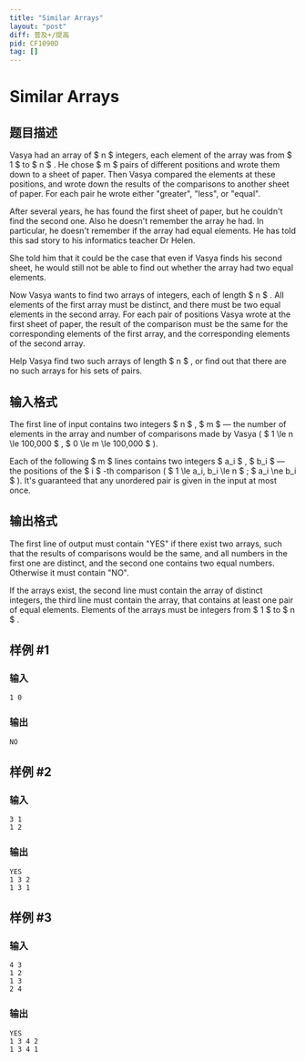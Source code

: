 ```yaml
---
title: "Similar Arrays"
layout: "post"
diff: 普及+/提高
pid: CF1090D
tag: []
---
```


# Similar Arrays

## 题目描述

Vasya had an array of $ n $ integers, each element of the array was from $ 1 $ to $ n $ . He chose $ m $ pairs of different positions and wrote them down to a sheet of paper. Then Vasya compared the elements at these positions, and wrote down the results of the comparisons to another sheet of paper. For each pair he wrote either "greater", "less", or "equal".

After several years, he has found the first sheet of paper, but he couldn't find the second one. Also he doesn't remember the array he had. In particular, he doesn't remember if the array had equal elements. He has told this sad story to his informatics teacher Dr Helen.

She told him that it could be the case that even if Vasya finds his second sheet, he would still not be able to find out whether the array had two equal elements.

Now Vasya wants to find two arrays of integers, each of length $ n $ . All elements of the first array must be distinct, and there must be two equal elements in the second array. For each pair of positions Vasya wrote at the first sheet of paper, the result of the comparison must be the same for the corresponding elements of the first array, and the corresponding elements of the second array.

Help Vasya find two such arrays of length $ n $ , or find out that there are no such arrays for his sets of pairs.

## 输入格式

The first line of input contains two integers $ n $ , $ m $ — the number of elements in the array and number of comparisons made by Vasya ( $ 1 \le n \le 100\,000 $ , $ 0 \le m \le 100\,000 $ ).

Each of the following $ m $ lines contains two integers $ a_i $ , $ b_i $ — the positions of the $ i $ -th comparison ( $ 1 \le a_i, b_i \le n $ ; $ a_i \ne b_i $ ). It's guaranteed that any unordered pair is given in the input at most once.

## 输出格式

The first line of output must contain "YES" if there exist two arrays, such that the results of comparisons would be the same, and all numbers in the first one are distinct, and the second one contains two equal numbers. Otherwise it must contain "NO".

If the arrays exist, the second line must contain the array of distinct integers, the third line must contain the array, that contains at least one pair of equal elements. Elements of the arrays must be integers from $ 1 $ to $ n $ .

## 样例 #1

### 输入

```
1 0

```

### 输出

```
NO

```

## 样例 #2

### 输入

```
3 1
1 2

```

### 输出

```
YES
1 3 2 
1 3 1 

```

## 样例 #3

### 输入

```
4 3
1 2
1 3
2 4

```

### 输出

```
YES
1 3 4 2 
1 3 4 1 

```

